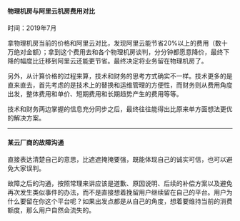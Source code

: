 #### 物理机房与阿里云机房费用对比

时间：2019年7月

拿物理机房当前的价格和阿里云对比，发现阿里云能节省20%以上的费用（数十万绝对金额）；拿到这个费用去和各个物理机房谈判，分分钟都愿意降价，最终下降的幅度比迁移到阿里云还能更节省。最终决定将业务留在物理机房了。

另外，从计算价格的过程来算，技术和财务的思考方式确实不一样。技术更多的是直来直去，首先考虑的是技术上的替换和运维管理的方便性，而财务则从费用角度出发，整体费用和单价、短期费用和长期趋势产生的费用等等。

技术和财务两边掌握的信息充分同步之后，最终往往能得出比原来单方面想法更优的解决方案。

---

#### 某云厂商的故障沟通

直接表达清楚自己的意思，比遮遮掩掩要强，既能体现自己的诚实可信，也可以避免大家误判。

故障之后的沟通，按照常理来讲应该是道歉、原因说明、后续的补偿方案以及避免再次发生类似事件的办法，而不是直接想着挽留用户继续留在自己的平台。用户为什么要留在你这个平台呢？如果出发点都是从自己的角度，想着要维持当前的消费额度，那么用户自然会流失的。

